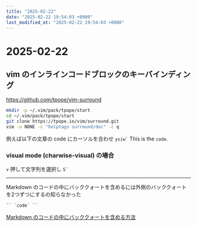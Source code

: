 ```yaml
---
title: "2025-02-22"
date: "2025-02-22 19:54:03 +0900"
last_modified_at: "2025-02-22 19:54:03 +0900"
---
```


# 2025-02-22
## vim のインラインコードブロックのキーバインディング
https://github.com/tpope/vim-surround

```sh
mkdir -p ~/.vim/pack/tpope/start
cd ~/.vim/pack/tpope/start
git clone https://tpope.io/vim/surround.git
vim -u NONE -c "helptags surround/doc" -c q
```

例えば以下の文章の code にカーソルを合わせ `` ysiw` ``
This is the `code`.

### visual mode (charwise-visual) の場合

`v` 押して文字列を選択し `` S` ``

---

Markdown のコードの中にバッククォートを含めるには外側のバッククォートを2つずつにするの知らなかった

```
`` `code` ``
```

[Markdown のコードの中にバッククォートを含める方法](https://gotohayato.com/content/535/)

